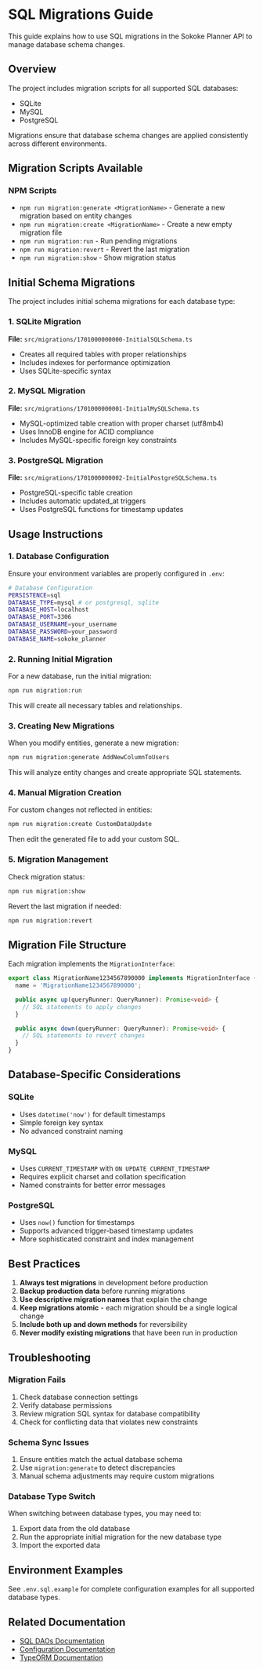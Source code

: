 # SQL Migrations Guide

This guide explains how to use SQL migrations in the Sokoke Planner API to manage database schema changes.

## Overview

The project includes migration scripts for all supported SQL databases:

- SQLite
- MySQL
- PostgreSQL

Migrations ensure that database schema changes are applied consistently across different environments.

## Migration Scripts Available

### NPM Scripts

- `npm run migration:generate <MigrationName>` - Generate a new migration based on entity changes
- `npm run migration:create <MigrationName>` - Create a new empty migration file
- `npm run migration:run` - Run pending migrations
- `npm run migration:revert` - Revert the last migration
- `npm run migration:show` - Show migration status

## Initial Schema Migrations

The project includes initial schema migrations for each database type:

### 1. SQLite Migration

**File:** `src/migrations/1701000000000-InitialSQLSchema.ts`

- Creates all required tables with proper relationships
- Includes indexes for performance optimization
- Uses SQLite-specific syntax

### 2. MySQL Migration

**File:** `src/migrations/1701000000001-InitialMySQLSchema.ts`

- MySQL-optimized table creation with proper charset (utf8mb4)
- Uses InnoDB engine for ACID compliance
- Includes MySQL-specific foreign key constraints

### 3. PostgreSQL Migration

**File:** `src/migrations/1701000000002-InitialPostgreSQLSchema.ts`

- PostgreSQL-specific table creation
- Includes automatic updated_at triggers
- Uses PostgreSQL functions for timestamp updates

## Usage Instructions

### 1. Database Configuration

Ensure your environment variables are properly configured in `.env`:

```bash
# Database Configuration
PERSISTENCE=sql
DATABASE_TYPE=mysql # or postgresql, sqlite
DATABASE_HOST=localhost
DATABASE_PORT=3306
DATABASE_USERNAME=your_username
DATABASE_PASSWORD=your_password
DATABASE_NAME=sokoke_planner
```

### 2. Running Initial Migration

For a new database, run the initial migration:

```bash
npm run migration:run
```

This will create all necessary tables and relationships.

### 3. Creating New Migrations

When you modify entities, generate a new migration:

```bash
npm run migration:generate AddNewColumnToUsers
```

This will analyze entity changes and create appropriate SQL statements.

### 4. Manual Migration Creation

For custom changes not reflected in entities:

```bash
npm run migration:create CustomDataUpdate
```

Then edit the generated file to add your custom SQL.

### 5. Migration Management

Check migration status:

```bash
npm run migration:show
```

Revert the last migration if needed:

```bash
npm run migration:revert
```

## Migration File Structure

Each migration implements the `MigrationInterface`:

```typescript
export class MigrationName1234567890000 implements MigrationInterface {
  name = 'MigrationName1234567890000';

  public async up(queryRunner: QueryRunner): Promise<void> {
    // SQL statements to apply changes
  }

  public async down(queryRunner: QueryRunner): Promise<void> {
    // SQL statements to revert changes
  }
}
```

## Database-Specific Considerations

### SQLite

- Uses `datetime('now')` for default timestamps
- Simple foreign key syntax
- No advanced constraint naming

### MySQL

- Uses `CURRENT_TIMESTAMP` with `ON UPDATE CURRENT_TIMESTAMP`
- Requires explicit charset and collation specification
- Named constraints for better error messages

### PostgreSQL

- Uses `now()` function for timestamps
- Supports advanced trigger-based timestamp updates
- More sophisticated constraint and index management

## Best Practices

1. **Always test migrations** in development before production
2. **Backup production data** before running migrations
3. **Use descriptive migration names** that explain the change
4. **Keep migrations atomic** - each migration should be a single logical change
5. **Include both up and down methods** for reversibility
6. **Never modify existing migrations** that have been run in production

## Troubleshooting

### Migration Fails

1. Check database connection settings
2. Verify database permissions
3. Review migration SQL syntax for database compatibility
4. Check for conflicting data that violates new constraints

### Schema Sync Issues

1. Ensure entities match the actual database schema
2. Use `migration:generate` to detect discrepancies
3. Manual schema adjustments may require custom migrations

### Database Type Switch

When switching between database types, you may need to:

1. Export data from the old database
2. Run the appropriate initial migration for the new database type
3. Import the exported data

## Environment Examples

See `.env.sql.example` for complete configuration examples for all supported database types.

## Related Documentation

- [SQL DAOs Documentation](./SQL_DAOS.md)
- [Configuration Documentation](../src/config/README.md)
- [TypeORM Documentation](https://typeorm.io/migrations)
